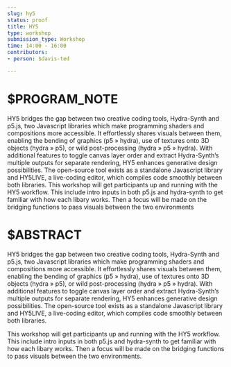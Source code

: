 ```yaml
---
slug: hy5
status: proof
title: HY5
type: workshop
submission_type: Workshop
time: 14:00 - 16:00
contributors:
- person: $davis-ted

---
```


# $PROGRAM_NOTE

HY5 bridges the gap between two creative coding tools, Hydra-Synth and p5.js,
two Javascript libraries which make programming shaders and compositions
more accessible. It effortlessly shares visuals between them, enabling the bending
of graphics (p5 » hydra), use of textures onto 3D objects (hydra » p5), or wild
post-processing (hydra » p5 » hydra). With additional features to toggle canvas
layer order and extract Hydra-Synth’s multiple outputs for separate rendering,
HY5 enhances generative design possibilities. The open-source tool exists as a
standalone Javascript library and HY5LIVE, a live-coding editor, which compiles
code smoothly between both libraries.
This workshop will get participants up and running with the HY5 workflow.
This include intro inputs in both p5.js and hydra-synth to get familiar with how
each libary works. Then a focus will be made on the bridging functions to pass
visuals between the two environments

# $ABSTRACT

HY5 bridges the gap between two creative coding tools, Hydra-Synth and p5.js, two Javascript libraries which make programming shaders and compositions more accessible. It effortlessly shares visuals between them, enabling the bending of graphics (p5 » hydra), use of textures onto 3D objects (hydra » p5), or wild post-processing (hydra » p5 » hydra). With additional features to toggle canvas layer order and extract Hydra-Synth’s multiple outputs for separate rendering, HY5 enhances generative design possibilities. The open-source tool exists as a standalone Javascript library and HY5LIVE, a live-coding editor, which compiles code smoothly between both libraries.

This workshop will get participants up and running with the HY5 workflow. This include intro inputs in both p5.js and hydra-synth to get familiar with how each libary works. Then a focus will be made on the bridging functions to pass visuals between the two environments.

